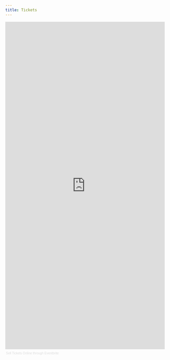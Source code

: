 ```yaml
---
title: Tickets
---
```


<div class="bloc blocfloat2h">
<div style="width:100%; text-align:left;" >
<iframe  src="http://www.eventbrite.com/tickets-external?eid=5036883454&ref=etckt&v=2" frameborder="0" height="1032" width="100%" vspace="0" hspace="0" marginheight="5" marginwidth="5" scrolling="auto" allowtransparency="true"></iframe>
<div style="font-family:Helvetica, Arial; font-size:10px; padding:5px 0 5px; margin:2px; width:100%; text-align:left;" >
<a style="color:#ddd; text-decoration:none;" target="_blank" href="http://www.eventbrite.com/r/etckt">Sell Tickets Online</a>
<span style="color:#ddd;">through</span>
<a style="color:#ddd; text-decoration:none;" target="_blank" href="http://www.eventbrite.com?ref=etckt">Eventbrite</a>
</div>
</div>
</div>
